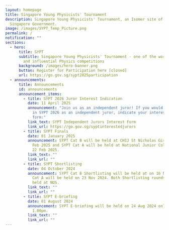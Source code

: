 ```yaml
---
layout: homepage
title: Singapore Young Physicists' Tournament
description: Singapore Young Physicists' Tournament, an Isomer site of the
  Singapore Government.
image: /images/SYPT_Temp_Picture.png
permalink: /
notification: ""
sections:
  - hero:
      title: SYPT
      subtitle: Singapore Young Physicists' Tournament - one of the world's foremost
        and influential Physics competitions
      background: /images/hero-banner.png
      button: Register for Participation here [closed]
      url: https://go.gov.sg/sypt2025participation
  - announcements:
      title: Announcements
      id: announcements
      announcement_items:
        - title: SYPT 2026 Juror Interest Indication
          date: 11 April 2025
          announcement: "Join us as an independent juror! If you would like to participate
            in SYPT 2026 as an independent juror, indicate your interest in this
            form:"
          link_text: SYPT Independent Jurors Interest Form
          link_url: https://go.gov.sg/syptinterestedjurors
        - title: SYPT Finals
          date: 01 January 2025
          announcement: SYPT Cat B will be held at CHIJ St Nicholas Girls' School on 15
            Feb 2025 and SYPT Cat A will be held at National Junior College on
            22 Feb 2025.
          link_text: ""
          link_url: ""
        - title: SYPT Shortlisting
          date: 04 October 2024
          announcement: SYPT Cat B Shortlisting will be held at on 16 Nov 2024 and SYPT
            Cat A will be held on 23 Nov 2024. Both Shortlisting rounds will be
            held at NUS.
          link_text: ""
          link_url: ""
        - title: SYPT E-briefing
          date: 01 August 2024
          announcement: SYPT E-briefing will be held on 24 Aug 2024 online from 8.45am to
            1.00pm.
          link_text: ""
          link_url: ""
---
```

